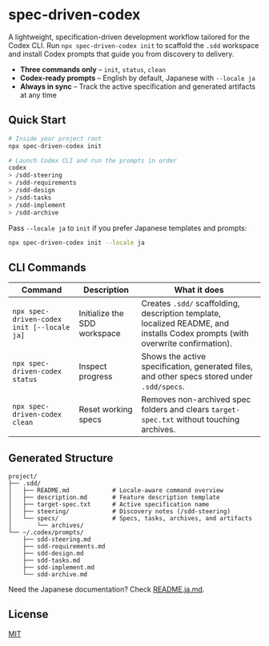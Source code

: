# spec-driven-codex

A lightweight, specification-driven development workflow tailored for the Codex CLI. Run `npx spec-driven-codex init` to scaffold the `.sdd` workspace and install Codex prompts that guide you from discovery to delivery.

- **Three commands only** – `init`, `status`, `clean`
- **Codex-ready prompts** – English by default, Japanese with `--locale ja`
- **Always in sync** – Track the active specification and generated artifacts at any time

## Quick Start

```bash
# Inside your project root
npx spec-driven-codex init

# Launch Codex CLI and run the prompts in order
codex
> /sdd-steering
> /sdd-requirements
> /sdd-design
> /sdd-tasks
> /sdd-implement
> /sdd-archive
```

Pass `--locale ja` to `init` if you prefer Japanese templates and prompts:

```bash
npx spec-driven-codex init --locale ja
```

## CLI Commands

| Command | Description | What it does |
| --- | --- | --- |
| `npx spec-driven-codex init [--locale ja]` | Initialize the SDD workspace | Creates `.sdd/` scaffolding, description template, localized README, and installs Codex prompts (with overwrite confirmation). |
| `npx spec-driven-codex status` | Inspect progress | Shows the active specification, generated files, and other specs stored under `.sdd/specs`. |
| `npx spec-driven-codex clean` | Reset working specs | Removes non-archived spec folders and clears `target-spec.txt` without touching archives. |

## Generated Structure

```
project/
├── .sdd/
│   ├── README.md            # Locale-aware command overview
│   ├── description.md       # Feature description template
│   ├── target-spec.txt      # Active specification name
│   ├── steering/            # Discovery notes (/sdd-steering)
│   └── specs/               # Specs, tasks, archives, and artifacts
│       └── archives/
└── ~/.codex/prompts/
    ├── sdd-steering.md
    ├── sdd-requirements.md
    ├── sdd-design.md
    ├── sdd-tasks.md
    ├── sdd-implement.md
    └── sdd-archive.md
```

Need the Japanese documentation? Check [README.ja.md](./README.ja.md).

## License

[MIT](./LICENSE)
